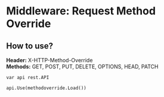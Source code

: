 # Middleware: Request Method Override

## How to use?
<b>Header:</b> X-HTTP-Method-Override
<br>
<b>Methods:</b> GET, POST, PUT, DELETE, OPTIONS, HEAD, PATCH

```
var api rest.API

api.Use(methodoverride.Load())

```
